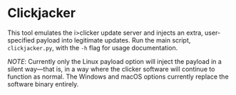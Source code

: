 Clickjacker
===========

This tool emulates the i>clicker update server and injects an extra, user-
specified payload into legitimate updates. Run the main script,
`clickjacker.py`, with the `-h` flag for usage documentation.

*NOTE*: Currently only the Linux payload option will inject the payload in
a silent way—that is, in a way where the clicker software will continue to
function as normal. The Windows and macOS options currently replace the
software binary entirely.
